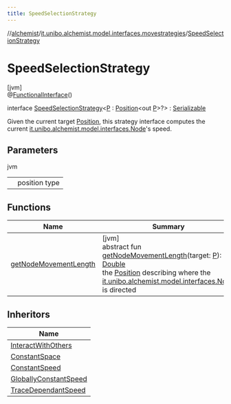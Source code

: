 ```yaml
---
title: SpeedSelectionStrategy
---
```

//[alchemist](../../../index.html)/[it.unibo.alchemist.model.interfaces.movestrategies](../index.html)/[SpeedSelectionStrategy](index.html)



# SpeedSelectionStrategy



[jvm]\
@[FunctionalInterface](https://docs.oracle.com/javase/8/docs/api/java/lang/FunctionalInterface.html)()



interface [SpeedSelectionStrategy](index.html)<[P](index.html) : [Position](../../it.unibo.alchemist.model.interfaces/-position/index.html)<out [P](../../it.unibo.alchemist.model.implementations.layers/-step-layer/index.html)>?> : [Serializable](https://docs.oracle.com/javase/8/docs/api/java/io/Serializable.html)

Given the current target [Position](../../it.unibo.alchemist.model.interfaces/-position/index.html), this strategy interface computes the current [it.unibo.alchemist.model.interfaces.Node](../../it.unibo.alchemist.model.interfaces/-node/index.html)'s speed.



## Parameters


jvm

| | |
|---|---|
| <P> | position type |



## Functions


| Name | Summary |
|---|---|
| [getNodeMovementLength](get-node-movement-length.html) | [jvm]<br>abstract fun [getNodeMovementLength](get-node-movement-length.html)(target: [P](../../it.unibo.alchemist.model.implementations.layers/-step-layer/index.html)): [Double](https://kotlinlang.org/api/latest/jvm/stdlib/kotlin/-double/index.html)<br>the [Position](../../it.unibo.alchemist.model.interfaces/-position/index.html) describing where the [it.unibo.alchemist.model.interfaces.Node](../../it.unibo.alchemist.model.interfaces/-node/index.html) is directed |


## Inheritors


| Name |
|---|
| [InteractWithOthers](../../it.unibo.alchemist.model.implementations.movestrategies.speed/-interact-with-others/index.html) |
| [ConstantSpace](../../it.unibo.alchemist.model.implementations.movestrategies.speed/-constant-space/index.html) |
| [ConstantSpeed](../../it.unibo.alchemist.model.implementations.movestrategies.speed/-constant-speed/index.html) |
| [GloballyConstantSpeed](../../it.unibo.alchemist.model.implementations.movestrategies.speed/-globally-constant-speed/index.html) |
| [TraceDependantSpeed](../../it.unibo.alchemist.model.implementations.movestrategies.speed/-trace-dependant-speed/index.html) |

